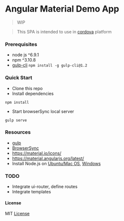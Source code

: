 # Angular Material Demo App

> WIP

> This SPA is intended to use in [cordova](http://ngcordova.com/) platform

### Prerequisites
* node js ^6.9.1
* npm ^3.10.8
* [gulp-cli](https://github.com/gulpjs/gulp-cli)  ```npm install -g gulp-cli@1.2```


### Quick Start
* Clone this repo
* Install dependencies
```
npm install
```
* Start browserSync local server
```
gulp serve
```

### Resources
* [gulp](http://gulpjs.com)
* [BrowserSync](http://www.browsersync.io)
* https://material.io/icons/
* https://material.angularjs.org/latest/
* Install Node.js on [Ubuntu/Mac OS](https://github.com/creationix/nvm), [Windows](https://nodejs.org/en/download/)

### TODO
* Integrate ui-router, define routes
* Integrate templates

#### License
MIT [License](LICENSE.txt)
